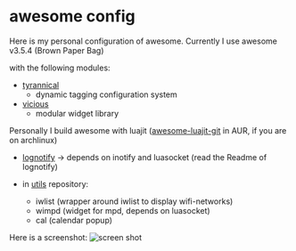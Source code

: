 awesome config
==============

Here is my personal configuration of awesome.
Currently I use awesome v3.5.4 (Brown Paper Bag)

with the following modules:

* [tyrannical](https://github.com/Elv13/tyrannical)
  * dynamic tagging configuration system
* [vicious](https://github.com/Mic92/vicious)
  * modular widget library

Personally I build awesome with luajit ([awesome-luajit-git](https://aur.archlinux.org/packages/awesome-luajit-git/) in AUR, if you are on archlinux)

* [lognotify](https://github.com/Mic92/lognotify) -> depends on inotify and luasocket (read the Readme of lognotify)

* in [utils](https://github.com/Mic92/utils) repository:
    - iwlist (wrapper around iwlist to display wifi-networks)
    - wimpd (widget for mpd, depends on luasocket)
    - cal (calendar popup)


Here is a screenshot:
![screen shot](https://github.com/downloads/Mic92/awesome-dotfiles/screenshot.png)
